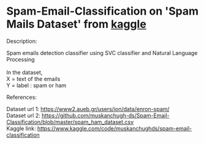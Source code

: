 # Spam-Email-Classification on 'Spam Mails Dataset' from [kaggle](https://www.kaggle.com/)

Description: <br/> 

Spam emails detection classifier using SVC classifier and Natural Language Processing <br /> <br />
In the dataset, <br />
X = text of the emails <br />
Y = label : spam or ham <br />

References: <br /> 

Dataset url 1: https://www2.aueb.gr/users/ion/data/enron-spam/ <br />
Dataset url 2: https://github.com/muskanchugh-ds/Spam-Email-Classification/blob/master/spam_ham_dataset.csv <br />
Kaggle link: https://www.kaggle.com/code/muskanchughds/spam-email-classification

